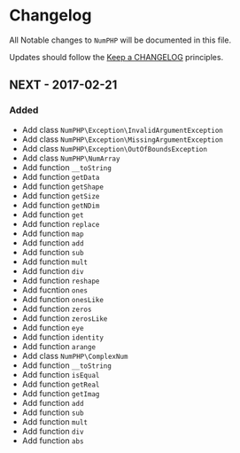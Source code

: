 # Changelog

All Notable changes to `NumPHP` will be documented in this file.

Updates should follow the [Keep a CHANGELOG](http://keepachangelog.com/) principles.

## NEXT - 2017-02-21

### Added
- Add class `NumPHP\Exception\InvalidArgumentException`
- Add class `NumPHP\Exception\MissingArgumentException`
- Add class `NumPHP\Exception\OutOfBoundsException`
- Add class `NumPHP\NumArray`
 - Add function `__toString`
 - Add function `getData`
 - Add function `getShape`
 - Add function `getSize`
 - Add function `getNDim`
 - Add function `get`
 - Add function `replace`
 - Add function `map`
 - Add function `add`
 - Add function `sub`
 - Add function `mult`
 - Add function `div`
 - Add function `reshape`
 - Add fucntion `ones`
 - Add function `onesLike`
 - Add function `zeros`
 - Add function `zerosLike`
 - Add function `eye`
 - Add function `identity`
 - Add function `arange`
- Add class `NumPHP\ComplexNum`
 - Add function `__toString`
 - Add function `isEqual`
 - Add function `getReal`
 - Add function `getImag`
 - Add function `add`
 - Add function `sub`
 - Add function `mult`
 - Add function `div`
 - Add function `abs`
